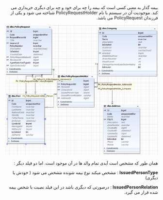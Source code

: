 <div align="right" dir="rtl">

بیمه گذار به معنی کسی است که بیمه را چه برای خود و چه برای دیگری خریداری می کند. موجودیت آن در سیستم با نام PolicyRequestHolder شناخته می شود و یکی از فرزندان PolicyRequest می باشد.

![](Holder.PNG)

همان طور که مشخص است آیدی تمام والد ها در آن موجود است. اما دو فیلد دیگر :

**IssuedPersonType** : مشخص میکند نوع بیمه شونده مشخص می شود ( خودش یا دیگری)

**IssuedPersonRelation** : درصورتی که دیگری باشد در این فیلد نصبت با شخص بیمه شده قرار می گیرد.



</div>